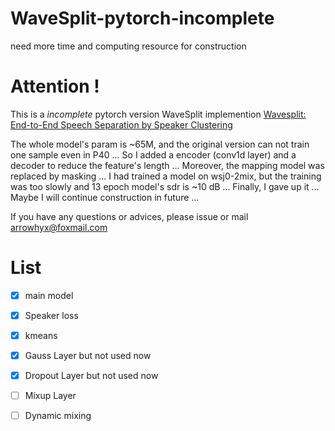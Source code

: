 # WaveSplit-pytorch-incomplete
need more time and computing resource for construction 

# Attention !
This is a _incomplete_ pytorch version WaveSplit implemention [Wavesplit: End-to-End Speech Separation by Speaker Clustering](https://arxiv.org/abs/2002.08933)

The whole model's param is ~65M, and the original version can not train one sample even in P40 ...
So I added a encoder (conv1d layer) and a decoder to reduce the feature's length ...
Moreover, the mapping model was replaced by masking ...
I had trained a model on wsj0-2mix, but the training was too slowly and 13 epoch model's sdr is ~10 dB ...
Finally, I gave up it ... 
Maybe I will continue construction in future ...

If you have any questions or advices, please issue or mail arrowhyx@foxmail.com

# List
- [x] main model 
- [x] Speaker loss 
- [x] kmeans 
- [x] Gauss Layer but not used now
- [x] Dropout Layer but not used now 
- [ ] Mixup Layer 
- [ ] Dynamic mixing 


